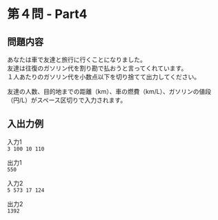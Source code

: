 # 第４問 - Part4

## 問題内容
あなたは車で友達と旅行に行くことになりました。  
友達は往復のガソリン代を割り勘で払おうと言ってくれています。  
１人あたりのガソリン代を小数点以下を切り捨てて出力してください。  
  
友達の人数、目的地までの距離（km）、車の燃費（km/L）、ガソリンの値段（円/L）がスペース区切りで入力されます。  

## 入出力例

入力1  
`3 100 10 110`

出力1  
`550`

入力2  
`5 573 17 124`

出力2  
`1392`
